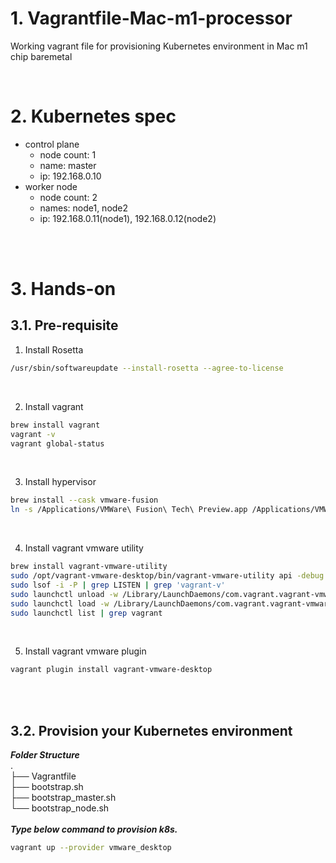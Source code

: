 # 1. Vagrantfile-Mac-m1-processor
Working vagrant file for provisioning Kubernetes environment in Mac m1 chip baremetal

<br>

# 2. Kubernetes spec

- control plane
  - node count: 1
  - name: master
  - ip: 192.168.0.10
- worker node
  - node count: 2
  - names: node1, node2
  - ip: 192.168.0.11(node1), 192.168.0.12(node2)

<br>
<br>

# 3. Hands-on

## 3.1. Pre-requisite

1. Install Rosetta

```bash
/usr/sbin/softwareupdate --install-rosetta --agree-to-license
```


<br>

2. Install vagrant

```bash
brew install vagrant
vagrant -v
vagrant global-status
```

<br>

3. Install hypervisor

```bash
brew install --cask vmware-fusion
ln -s /Applications/VMWare\ Fusion\ Tech\ Preview.app /Applications/VMWare\ Fusion.app
```

<br>

4. Install vagrant vmware utility

```bash
brew install vagrant-vmware-utility
sudo /opt/vagrant-vmware-desktop/bin/vagrant-vmware-utility api -debug
sudo lsof -i -P | grep LISTEN | grep 'vagrant-v'
sudo launchctl unload -w /Library/LaunchDaemons/com.vagrant.vagrant-vmware-utility.plist
sudo launchctl load -w /Library/LaunchDaemons/com.vagrant.vagrant-vmware-utility.plist
sudo launchctl list | grep vagrant
```

<br>

5. Install vagrant vmware plugin
```bash
vagrant plugin install vagrant-vmware-desktop
```

<br>
<br>

## 3.2. Provision your Kubernetes environment

***Folder Structure***
<br>
. <br>
├── Vagrantfile <br> 
├── bootstrap.sh <br>
├── bootstrap_master.sh <br>
└── bootstrap_node.sh <br>
<br>
***Type below command to provision k8s.***
<br>
```bash
vagrant up --provider vmware_desktop
```



<br>
